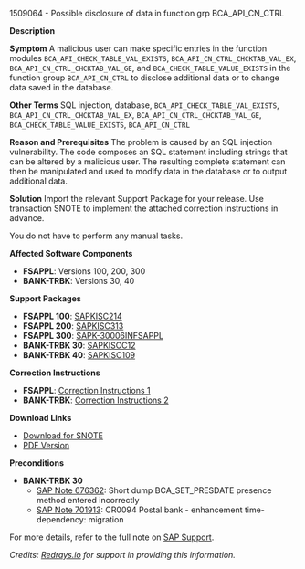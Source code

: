 1509064 - Possible disclosure of data in function grp BCA_API_CN_CTRL

**Description**

**Symptom**
A malicious user can make specific entries in the function modules `BCA_API_CHECK_TABLE_VAL_EXISTS`, `BCA_API_CN_CTRL_CHCKTAB_VAL_EX`, `BCA_API_CN_CTRL_CHCKTAB_VAL_GE`, and `BCA_CHECK_TABLE_VALUE_EXISTS` in the function group `BCA_API_CN_CTRL` to disclose additional data or to change data saved in the database.

**Other Terms**
SQL injection, database, `BCA_API_CHECK_TABLE_VAL_EXISTS`, `BCA_API_CN_CTRL_CHCKTAB_VAL_EX`, `BCA_API_CN_CTRL_CHCKTAB_VAL_GE`, `BCA_CHECK_TABLE_VALUE_EXISTS`, `BCA_API_CN_CTRL`

**Reason and Prerequisites**
The problem is caused by an SQL injection vulnerability. The code composes an SQL statement including strings that can be altered by a malicious user. The resulting complete statement can then be manipulated and used to modify data in the database or to output additional data.

**Solution**
Import the relevant Support Package for your release. Use transaction SNOTE to implement the attached correction instructions in advance.

You do not have to perform any manual tasks.

**Affected Software Components**

- **FSAPPL**: Versions 100, 200, 300
- **BANK-TRBK**: Versions 30, 40

**Support Packages**

- **FSAPPL 100**: [SAPKISC214](https://me.sap.com/supportpackage/SAPKISC214)
- **FSAPPL 200**: [SAPKISC313](https://me.sap.com/supportpackage/SAPKISC313)
- **FSAPPL 300**: [SAPK-30006INFSAPPL](https://me.sap.com/supportpackage/SAPK-30006INFSAPPL)
- **BANK-TRBK 30**: [SAPKISCC12](https://me.sap.com/supportpackage/SAPKISCC12)
- **BANK-TRBK 40**: [SAPKISC109](https://me.sap.com/supportpackage/SAPKISC109)

**Correction Instructions**

- **FSAPPL**: [Correction Instructions 1](https://me.sap.com/corrins/0001509064/1534)
- **BANK-TRBK**: [Correction Instructions 2](https://me.sap.com/corrins/0001509064/62)

**Download Links**

- [Download for SNOTE](https://notesdownloads.sap.com/note/0040000008941912017)
- [PDF Version](https://userapps.support.sap.com/sap/support/sfm/notes/print/0001509064?language=en-US&token=C151F7A3AA33D045D444A85C0A524605)

**Preconditions**

- **BANK-TRBK 30**
  - [SAP Note 676362](https://me.sap.com/notes/676362): Short dump BCA_SET_PRESDATE presence method entered incorrectly
  - [SAP Note 701913](https://me.sap.com/notes/701913): CR0094 Postal bank - enhancement time-dependency: migration

For more details, refer to the full note on [SAP Support](https://me.sap.com/notes/1509064).

*Credits: [Redrays.io](https://redrays.io) for support in providing this information.*